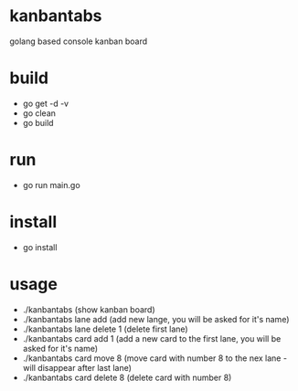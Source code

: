# kanbantabs
golang based console kanban board

# build
* go get -d -v
* go clean
* go build

# run
* go run main.go

# install
* go install

# usage
* ./kanbantabs (show kanban board)
* ./kanbantabs lane add (add new lange, you will be asked for it's name)
* ./kanbantabs lane delete 1 (delete first lane)
* ./kanbantabs card add 1 (add a new card to the first lane, you will be asked for it's name)
* ./kanbantabs card move 8 (move card with number 8 to the nex lane - will disappear after last lane) 
* ./kanbantabs card delete 8 (delete card with number 8) 
